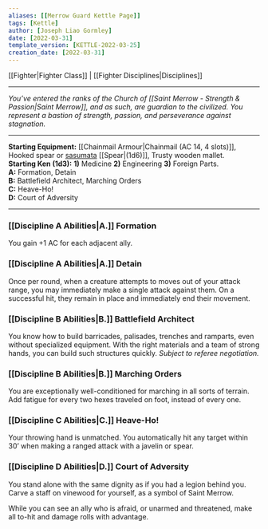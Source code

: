 ```yaml
---
aliases: [[Merrow Guard Kettle Page]]
tags: [Kettle]
author: [Joseph Liao Gormley]
date: [2022-03-31]
template_version: [KETTLE-2022-03-25]
creation_date: [2022-03-31]
---
```

[[Fighter|Fighter Class]] | [[Fighter Disciplines|Disciplines]]
___
*You’ve entered the ranks of the Church of [[Saint Merrow - Strength & Passion|Saint Merrow]], and as such, are guardian to the civilized. You represent a bastion of strength, passion, and perseverance against stagnation.*
<!-- Based on the Legionnaire by A Distant Chime. -->
___
**Starting Equipment:** [[Chainmail Armour|Chainmail (AC 14, 4 slots)]], Hooked spear or [sasumata](https://en.wikipedia.org/wiki/Sasumata) [[Spear|(1d6)]], Trusty wooden mallet.<br>**Starting Ken (1d3):** **1)** Medicine **2)** Engineering **3)** Foreign Parts.<br>
**A:** Formation, Detain<br>**B:** Battlefield Architect, Marching Orders<br>**C:** Heave-Ho!<br>**D:** Court of Adversity
___
### [[Discipline A Abilities|A.]] Formation
You gain +$1$ AC for each adjacent ally.

### [[Discipline A Abilities|A.]] Detain
Once per round, when a creature attempts to moves out of your attack range, you may immediately make a single attack against them. On a successful hit, they remain in place and immediately end their movement.

### [[Discipline B Abilities|B.]] Battlefield Architect
You know how to build barricades, palisades, trenches and ramparts, even without specialized equipment. With the right materials and a team of strong hands, you can build such structures quickly. *Subject to referee negotiation.*

### [[Discipline B Abilities|B.]] Marching Orders
You are exceptionally well-conditioned for marching in all sorts of terrain. Add fatigue for every two hexes traveled on foot, instead of every one.

### [[Discipline C Abilities|C.]] Heave-Ho!
Your throwing hand is unmatched. You automatically hit any target within 30’ when making a ranged attack with a javelin or spear.

### [[Discipline D Abilities|D.]] Court of Adversity
You stand alone with the same dignity as if you had a legion behind you. Carve a staff on vinewood for yourself, as a symbol of Saint Merrow.

While you can see an ally who is afraid, or unarmed and threatened, make all to-hit and damage rolls with advantage.

<!--Based on the .~~-->